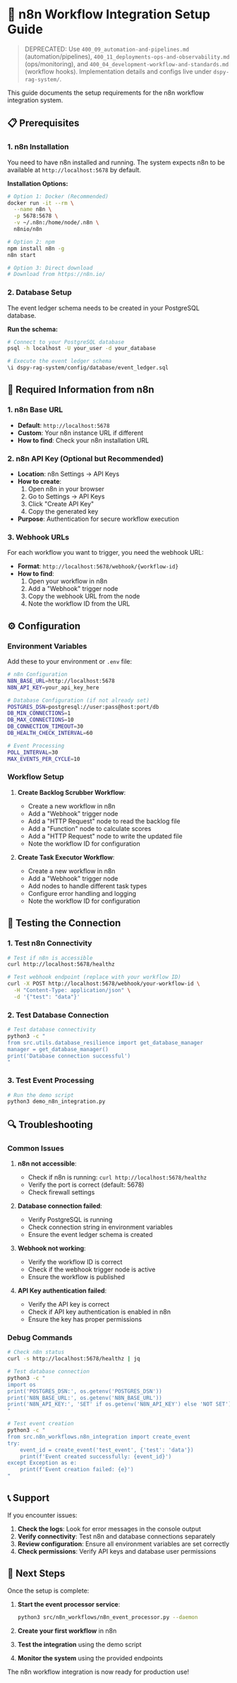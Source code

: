 # 🔧 n8n Workflow Integration Setup Guide

> DEPRECATED: Use `400_09_automation-and-pipelines.md` (automation/pipelines), `400_11_deployments-ops-and-observability.md` (ops/monitoring), and `400_04_development-workflow-and-standards.md` (workflow hooks). Implementation details and configs live under `dspy-rag-system/`.

This guide documents the setup requirements for the n8n workflow integration system.

## 📋 **Prerequisites**

### **1. n8n Installation**
You need to have n8n installed and running. The system expects n8n to be available at `http://localhost:5678` by default.

**Installation Options:**
```bash
# Option 1: Docker (Recommended)
docker run -it --rm \
  --name n8n \
  -p 5678:5678 \
  -v ~/.n8n:/home/node/.n8n \
  n8nio/n8n

# Option 2: npm
npm install n8n -g
n8n start

# Option 3: Direct download
# Download from https://n8n.io/
```

### **2. Database Setup**
The event ledger schema needs to be created in your PostgreSQL database.

**Run the schema:**
```bash
# Connect to your PostgreSQL database
psql -h localhost -U your_user -d your_database

# Execute the event ledger schema
\i dspy-rag-system/config/database/event_ledger.sql
```

## 🔑 **Required Information from n8n**

### **1. n8n Base URL**
- **Default**: `http://localhost:5678`
- **Custom**: Your n8n instance URL if different
- **How to find**: Check your n8n installation URL

### **2. n8n API Key (Optional but Recommended)**
- **Location**: n8n Settings → API Keys
- **How to create**:
  1. Open n8n in your browser
  2. Go to Settings → API Keys
  3. Click "Create API Key"
  4. Copy the generated key
- **Purpose**: Authentication for secure workflow execution

### **3. Webhook URLs**
For each workflow you want to trigger, you need the webhook URL:
- **Format**: `http://localhost:5678/webhook/{workflow-id}`
- **How to find**:
  1. Open your workflow in n8n
  2. Add a "Webhook" trigger node
  3. Copy the webhook URL from the node
  4. Note the workflow ID from the URL

## ⚙️ **Configuration**

### **Environment Variables**
Add these to your environment or `.env` file:

```bash
# n8n Configuration
N8N_BASE_URL=http://localhost:5678
N8N_API_KEY=your_api_key_here

# Database Configuration (if not already set)
POSTGRES_DSN=postgresql://user:pass@host:port/db
DB_MIN_CONNECTIONS=1
DB_MAX_CONNECTIONS=10
DB_CONNECTION_TIMEOUT=30
DB_HEALTH_CHECK_INTERVAL=60

# Event Processing
POLL_INTERVAL=30
MAX_EVENTS_PER_CYCLE=10
```

### **Workflow Setup**
1. **Create Backlog Scrubber Workflow**:
   - Create a new workflow in n8n
   - Add a "Webhook" trigger node
   - Add a "HTTP Request" node to read the backlog file
   - Add a "Function" node to calculate scores
   - Add a "HTTP Request" node to write the updated file
   - Note the workflow ID for configuration

2. **Create Task Executor Workflow**:
   - Create a new workflow in n8n
   - Add a "Webhook" trigger node
   - Add nodes to handle different task types
   - Configure error handling and logging
   - Note the workflow ID for configuration

## 🧪 **Testing the Connection**

### **1. Test n8n Connectivity**
```bash
# Test if n8n is accessible
curl http://localhost:5678/healthz

# Test webhook endpoint (replace with your workflow ID)
curl -X POST http://localhost:5678/webhook/your-workflow-id \
  -H "Content-Type: application/json" \
  -d '{"test": "data"}'
```

### **2. Test Database Connection**
```bash
# Test database connectivity
python3 -c "
from src.utils.database_resilience import get_database_manager
manager = get_database_manager()
print('Database connection successful')
"
```

### **3. Test Event Processing**
```bash
# Run the demo script
python3 demo_n8n_integration.py
```

## 🔍 **Troubleshooting**

### **Common Issues**

1. **n8n not accessible**:
   - Check if n8n is running: `curl http://localhost:5678/healthz`
   - Verify the port is correct (default: 5678)
   - Check firewall settings

2. **Database connection failed**:
   - Verify PostgreSQL is running
   - Check connection string in environment variables
   - Ensure the event ledger schema is created

3. **Webhook not working**:
   - Verify the workflow ID is correct
   - Check if the webhook trigger node is active
   - Ensure the workflow is published

4. **API Key authentication failed**:
   - Verify the API key is correct
   - Check if API key authentication is enabled in n8n
   - Ensure the key has proper permissions

### **Debug Commands**
```bash
# Check n8n status
curl -s http://localhost:5678/healthz | jq

# Test database connection
python3 -c "
import os
print('POSTGRES_DSN:', os.getenv('POSTGRES_DSN'))
print('N8N_BASE_URL:', os.getenv('N8N_BASE_URL'))
print('N8N_API_KEY:', 'SET' if os.getenv('N8N_API_KEY') else 'NOT SET')
"

# Test event creation
python3 -c "
from src.n8n_workflows.n8n_integration import create_event
try:
    event_id = create_event('test_event', {'test': 'data'})
    print(f'Event created successfully: {event_id}')
except Exception as e:
    print(f'Event creation failed: {e}')
"
```

## 📞 **Support**

If you encounter issues:

1. **Check the logs**: Look for error messages in the console output
2. **Verify connectivity**: Test n8n and database connections separately
3. **Review configuration**: Ensure all environment variables are set correctly
4. **Check permissions**: Verify API keys and database user permissions

## 🚀 **Next Steps**

Once the setup is complete:

1. **Start the event processor service**:
   ```bash
   python3 src/n8n_workflows/n8n_event_processor.py --daemon
   ```

2. **Create your first workflow** in n8n

3. **Test the integration** using the demo script

4. **Monitor the system** using the provided endpoints

The n8n workflow integration is now ready for production use!
